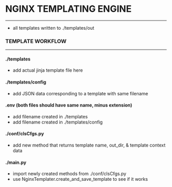 # NGINX TEMPLATING ENGINE
---

- all templates written to ./templates/out


### TEMPLATE WORKFLOW
---

#### ./templates
- add actual jinja template file here


#### ./templates/config 
- add JSON data corresponding to a template with same filename


#### .env (both files should have same name, minus extension)
- add filename created in ./templates
- add filename created in ./templates/config


#### ./conf/clsCfgs.py 
- add new method that returns template name, out_dir, & template context data
  

#### ./main.py
- import newly created methods from ./conf/clsCfgs.py
- use NginxTemplater.create_and_save_template to see if it works